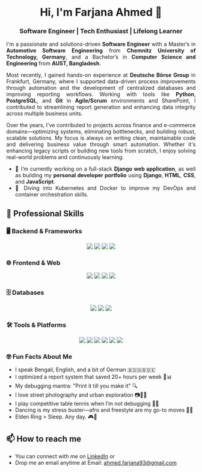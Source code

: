 <h1 align="center">Hi, I'm Farjana Ahmed 👋</h1>
<h3 align="center">Software Engineer | Tech Enthusiast | Lifelong Learner</h3>

<div align="justify">

I'm a passionate and solutions-driven <strong>Software Engineer</strong> with a Master’s in <strong>Automotive Software Engineering</strong> from <strong>Chemnitz University of Technology, Germany</strong>, and a Bachelor’s in <strong>Computer Science and Engineering</strong> from <strong>AUST, Bangladesh</strong>.  

Most recently, I gained hands-on experience at <strong>Deutsche Börse Group</strong> in Frankfurt, Germany, where I supported data-driven process improvements through automation and the development of centralized databases and improving reporting workflows. Working with tools like <strong>Python</strong>, <strong>PostgreSQL</strong>, and <strong>Git</strong> in <strong>Agile/Scrum</strong> environments and SharePoint, I contributed to streamlining report generation and enhancing data integrity across multiple business units.

Over the years, I've contributed to projects across finance and e-commerce domains—optimizing systems, eliminating bottlenecks, and building robust, scalable solutions. My focus is always on writing clean, maintainable code and delivering business value through smart automation. Whether it's enhancing legacy scripts or building new tools from scratch, I enjoy solving real-world problems and continuously learning.

<ul>
  <li>🔭 I’m currently working on a full-stack <strong>Django web application</strong>, as well as building my <strong>personal developer portfolio</strong> using <strong>Django</strong>, <strong>HTML</strong>, <strong>CSS</strong>, and <strong>JavaScript</strong>.</li>
  <li>🚀 Diving into Kubernetes and Docker to improve my DevOps and container orchestration skills.</li>
</ul>

</div>

 ## 🧠 Professional Skills

### 🖥️ Backend & Frameworks
<p align="center">
  <img src="https://img.shields.io/badge/Python-3776AB?style=flat&logo=python&logoColor=white"/>
  <img src="https://img.shields.io/badge/Django-092E20?style=flat&logo=django&logoColor=white"/>
  <img src="https://img.shields.io/badge/Symfony-000000?style=flat&logo=symfony&logoColor=white"/>
  <img src="https://img.shields.io/badge/PHP-777BB4?style=flat&logo=php&logoColor=white"/>
</p>

### 🌐 Frontend & Web
<p align="center">
  <img src="https://img.shields.io/badge/HTML5-E34F26?style=flat&logo=html5&logoColor=white"/>
  <img src="https://img.shields.io/badge/CSS3-1572B6?style=flat&logo=css3&logoColor=white"/>
  <img src="https://img.shields.io/badge/JavaScript-F7DF1E?style=flat&logo=javascript&logoColor=black"/>
  <img src="https://img.shields.io/badge/Bootstrap-7952B3?style=flat&logo=bootstrap&logoColor=white"/>
</p>

### 🗄️ Databases
<p align="center">
  <img src="https://img.shields.io/badge/PostgreSQL-336791?style=flat&logo=postgresql&logoColor=white"/>
  <img src="https://img.shields.io/badge/MySQL-4479A1?style=flat&logo=mysql&logoColor=white"/>
  <img src="https://img.shields.io/badge/SQLite-003B57?style=flat&logo=sqlite&logoColor=white"/>
</p>

### 🛠 Tools & Platforms
<p align="center">
  <img src="https://img.shields.io/badge/Git-F05032?style=flat&logo=git&logoColor=white"/>
  <img src="https://img.shields.io/badge/Jira-0052CC?style=flat&logo=jira&logoColor=white"/>
  <img src="https://img.shields.io/badge/Confluence-172B4D?style=flat&logo=confluence&logoColor=white"/>
  <img src="https://img.shields.io/badge/GitLab%20CI%2FCD-FC6D26?style=flat&logo=gitlab&logoColor=white"/>
  <img src="https://img.shields.io/badge/Docker-2496ED?style=flat&logo=docker&logoColor=white"/>
  <img src="https://img.shields.io/badge/Google%20Cloud-4285F4?style=flat&logo=googlecloud&logoColor=white"/>
</p>


### 🤓 Fun Facts About Me

- I speak Bengali, English, and a bit of German 🇧🇩🇬🇧🇩🇪  
- I optimized a report system that saved 20+ hours per week 💼📊  
- My debugging mantra: "Print it till you make it" 🔍  
- I love street photography and urban exploration 📷🚶‍♂️  
- I play competitive table tennis when I’m not debugging 🏓🧠  
- Dancing is my stress buster—afro and freestyle are my go-to moves 💃🕺  
- Elden Ring > Sleep. Any day. 🎮🌙
  
## 📫 How to reach me
- You can connect with me on [LinkedIn](https://www.linkedin.com/in/farjana-ahmed95/) or
- Drop me an email anytime at Email: ahmed.farjana93@gmail.com
